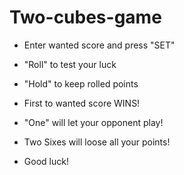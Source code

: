 # Two-cubes-game
- Enter wanted score and press "SET"
- "Roll" to test your luck
- "Hold" to keep rolled points
- First to wanted score WINS!
- "One" will let your opponent play!
- Two Sixes will loose all your points!

- Good luck!
